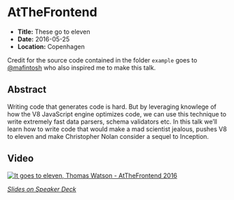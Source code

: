 # AtTheFrontend

- **Title:** These go to eleven
- **Date:** 2016-05-25
- **Location:** Copenhagen

Credit for the source code contained in the folder `example` goes to
[@mafintosh](https://twitter.com/mafintosh) who also inspired me to make
this talk.

## Abstract

Writing code that generates code is hard. But by leveraging knowlege of
how the V8 JavaScript engine optimizes code, we can use this technique
to write extremely fast data parsers, schema validators etc. In this
talk we’ll learn how to write code that would make a mad scientist
jealous, pushes V8 to eleven and make Christopher Nolan consider a
sequel to Inception.

## Video

[![It goes to eleven, Thomas Watson - AtTheFrontend 2016](https://i.vimeocdn.com/video/573074590.webp?mw=480&mh=360&q=70)](https://vimeo.com/168476908)

_[Slides on Speaker Deck](https://speakerdeck.com/wa7son/atthefrontend-2016-these-go-to-eleven)_
